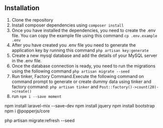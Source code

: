 


## Installation

1. Clone the repository
2. Install composer dependencies using `composer install`
3. Once you have installed the dependencies, you need to create the .env file. You can copy the example file using this command `cp .env.example .env`
4. After you have created you .env file you need to generate the application key by running this command `php artisan key:generate`
5. Create a new mysql database and add the details of your MySQL server in the .env file.
6. Once the database connection is ready, you need to run the migrations using the following command `php artisan migrate --seed`
7. Run tinker, Factory Command.Execute the following command on command prompt to generate or create dummy data using tinker and factory command: `php artisan tinker` and `Post::factory()->count(20)->create()`
8. run `npm i --save moment`


npm install laravel-mix --save-dev
npm install jquery
npm install bootstrap
npm i @popperjs/core

php artisan migrate:refresh --seed